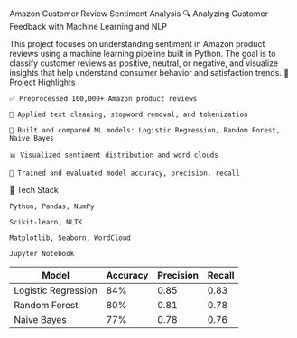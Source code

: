 Amazon Customer Review Sentiment Analysis
🔍 Analyzing Customer Feedback with Machine Learning and NLP

This project focuses on understanding sentiment in Amazon product reviews using a machine learning pipeline built in Python. The goal is to classify customer reviews as positive, neutral, or negative, and visualize insights that help understand consumer behavior and satisfaction trends.
📌 Project Highlights

    ✅ Preprocessed 100,000+ Amazon product reviews

    🧼 Applied text cleaning, stopword removal, and tokenization

    🤖 Built and compared ML models: Logistic Regression, Random Forest, Naive Bayes

    📊 Visualized sentiment distribution and word clouds

    🔁 Trained and evaluated model accuracy, precision, recall

🧰 Tech Stack

    Python, Pandas, NumPy

    Scikit-learn, NLTK

    Matplotlib, Seaborn, WordCloud

    Jupyter Notebook

| Model               | Accuracy | Precision | Recall |
| ------------------- | -------- | --------- | ------ |
| Logistic Regression | 84%      | 0.85      | 0.83   |
| Random Forest       | 80%      | 0.81      | 0.78   |
| Naive Bayes         | 77%      | 0.78      | 0.76   |
